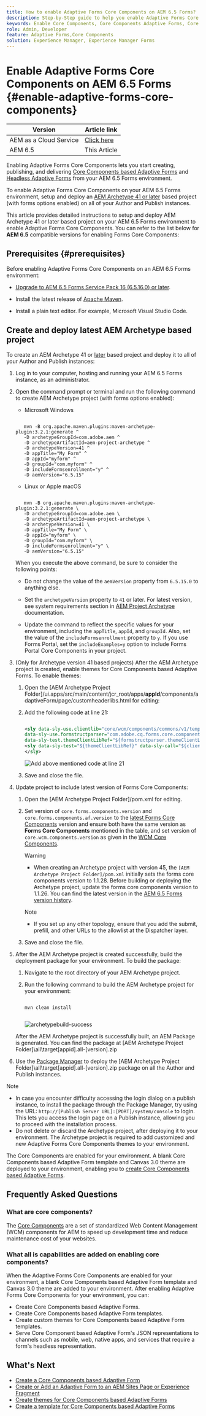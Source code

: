 ```yaml
---
title: How to enable Adaptive Forms Core Components on AEM 6.5 Forms?
description: Step-by-Step guide to help you enable Adaptive Forms Core Components on an AEM 6.5 Forms environment.
keywords: Enable Core Components, Core Components Adaptive Forms, Core Components on 6.5, Adaptive Forms Core Components on AEM 6.5, AF Core Components on AEM 6.5, AEM 6.5 Forms Core Components
role: Admin, Developer
feature: Adaptive Forms,Core Components
solution: Experience Manager, Experience Manager Forms
---
```

# Enable Adaptive Forms Core Components on AEM 6.5 Forms {#enable-adaptive-forms-core-components}

| Version | Article link |
| -------- | ---------------------------- |
| AEM as a Cloud Service     | [Click here](https://experienceleague.adobe.com/docs/experience-manager-cloud-service/content/forms/setup-configure-migrate/enable-adaptive-forms-core-components.html)|
| AEM 6.5  |    This Article                  |

<!--**Applies to:** ✅ Adaptive Form Core Components ❎ [Adaptive Form Foundation Components](/help/forms/using/create-adaptive-form.md).-->

Enabling Adaptive Forms Core Components lets you start creating, publishing, and delivering [Core Components based Adaptive Forms](create-an-adaptive-form-core-components.md) and [Headless Adaptive Forms](https://experienceleague.adobe.com/docs/experience-manager-headless-adaptive-forms/using/overview.html) from your AEM 6.5 Forms environment. 

To enable Adaptive Forms Core Components on your AEM 6.5 Forms environment, setup and deploy an [AEM Archetype 41 or later](https://experienceleague.adobe.com/docs/experience-manager-core-components/using/developing/archetype/overview.html) based project (with forms options enabled) on all of your Author and Publish instances. 

This article provides detailed instructions to setup and deploy AEM Archetype 41 or later based project on your AEM 6.5 Forms environment to enable Adaptive Forms Core Components. You can refer to the list below for **AEM 6.5** compatible versions for enabling Forms Core Components:

## Prerequisites {#prerequisites}

Before enabling Adaptive Forms Core Components on an AEM 6.5 Forms environment: 

* [Upgrade to AEM 6.5 Forms Service Pack 16 (6.5.16.0) or later](https://experienceleague.adobe.com/docs/experience-manager-65-lts/release-notes/aem-forms-current-service-pack-installation-instructions.html). 

* Install the latest release of [Apache Maven](https://maven.apache.org/download.cgi).

* Install a plain text editor. For example, Microsoft Visual Studio Code. 

## Create and deploy latest AEM Archetype based project 

To create an AEM Archetype 41 or [later](https://github.com/adobe/aem-project-archetype) based project and deploy it to all of your Author and Publish instances:  

1. Log in to your computer, hosting and running your AEM 6.5 Forms instance, as an administrator.
1. Open the command prompt or terminal and run the following command to create AEM Archetype project (with forms options enabled):

    * Microsoft Windows
    
     ```Shell
     
        mvn -B org.apache.maven.plugins:maven-archetype-plugin:3.2.1:generate ^
        -D archetypeGroupId=com.adobe.aem ^
        -D archetypeArtifactId=aem-project-archetype ^
        -D archetypeVersion=41 ^
        -D appTitle="My Form" ^
        -D appId="myform" ^
        -D groupId="com.myform" ^
        -D includeFormsenrollment="y" ^
        -D aemVersion="6.5.15" 

     ```

    * Linux or Apple macOS

     ```Shell

        mvn -B org.apache.maven.plugins:maven-archetype-plugin:3.2.1:generate \
        -D archetypeGroupId=com.adobe.aem \
        -D archetypeArtifactId=aem-project-archetype \
        -D archetypeVersion=41 \
        -D appTitle="My Form" \
        -D appId="myform" \
        -D groupId="com.myform" \
        -D includeFormsenrollment="y" \
        -D aemVersion="6.5.15" 

     ```    

    When you execute the above command, be sure to consider the following points:

    * Do not change the value of the `aemVersion` property from `6.5.15.0` to anything else.  
    
    * Set the `archetypeVersion` property to `41` or later. For latest version, see system requirements section in [AEM Project Archetype](https://github.com/adobe/aem-project-archetype) documentation. 
    
    * Update the command to reflect the specific values for your environment, including the `appTitle`, `appId`, and `groupId`. Also, set the value of the  `includeFormsenrollment` property to `y`. If you use Forms Portal, set the `includeExamples=y` option to include Forms Portal Core Components in your project.


1. (Only for Archetype version 41 based projects) After the AEM Archetype project is created, enable themes for Core Components based Adaptive Forms. To enable themes:  

    1. Open the [AEM Archetype Project Folder]/ui.apps/src/main/content/jcr_root/apps/__appId__/components/adaptiveForm/page/customheaderlibs.html for editing:

    1. Add the following code at line 21: 

        ```XML 

        <sly data-sly-use.clientlib="core/wcm/components/commons/v1/templates/clientlib.html"
        data-sly-use.formstructparser="com.adobe.cq.forms.core.components.models.form.FormStructureParser"
        data-sly-test.themeClientLibRef="${formstructparser.themeClientLibRefFromFormContainer}">
        <sly data-sly-test="${themeClientLibRef}" data-sly-call="${clientlib.css @ categories=themeClientLibRef}"/>
        </sly>

        ```

        ![Add above mentioned code at line 21](/help/forms/using/assets/code-to-enable-themes.png)

    1. Save and close the file. 

1. Update project to include latest version of Forms Core Components: 

     1. Open the [AEM Archetype Project Folder]/pom.xml for editing. 
     1. Set version of `core.forms.components.version` and `core.forms.components.af.version` to the [latest Forms Core Components](https://experienceleague.adobe.com/docs/experience-manager-core-components/using/adaptive-forms/version.html#aem-as-form-version-history) version and ensure both have the same version as **Forms Core Components** mentioned in the table, and set version of `core.wcm.components.version` as given in the [WCM Core Components](https://experienceleague.adobe.com/docs/experience-manager-core-components/using/versions.html).

        >[!WARNING]
        >
        >* When creating an Archetype project with version 45, the `[AEM Archetype Project Folder]/pom.xml` initially sets the forms core components version to 1.1.28. Before building or deploying the Archetype project, update the forms core components version to 1.1.26. You can find the latest version in the [AEM 6.5 Forms version history](https://experienceleague.adobe.com/docs/experience-manager-core-components/using/adaptive-forms/version.html#aem-as-form-version-history).
     
        >[!NOTE]
        >
        >* If you set up any other topology, ensure that you add the submit, prefill, and other URLs to the allowlist at the Dispatcher layer.

     1. Save and close the file.  


1. After the AEM Archetype project is created successfully, build the deployment package for your environment. To build the package:
    
    1. Navigate to the root directory of your AEM Archetype project. 

    1. Run the following command to build the AEM Archetype project for your environment: 

        ```Shell
        
        mvn clean install


        ```

        ![archetypebuild-success](/help/forms/using/assets/corecomponent-build-successful.png)


    After the AEM Archetype project is successfully built, an AEM Package is generated. You can find the package at [AEM Archetype Project Folder]\all\target\[appid].all-[version].zip

1. Use the [Package Manager](https://experienceleague.adobe.com/docs/experience-manager-65-lts/administering/contentmanagement/package-manager.html?lang=en) to deploy the [AEM Archetype Project Folder]\all\target\[appid].all-[version].zip package on all the Author and Publish instances.

>[!NOTE]
>
>
>
> * In case you encounter difficulty accessing the login dialog on a publish instance, to install the package through the Package Manager, try using the URL: `http://[Publish Server URL]:[PORT]/system/console` to login. This lets you access the login page on a Publish instance, allowing you to proceed with the installation process.
> * Do not delete or discard the Archetype project, after deploying it to your environment. The Archetype project is required to add customized and new Adaptive Forms Core Components themes to your environment. 

The Core Components are enabled for your environment. A blank Core Components based Adaptive Form template and Canvas 3.0 theme are deployed to your environment, enabling you to [create Core Components based Adaptive Forms](create-an-adaptive-form-core-components.md).

## Frequently Asked Questions

### What are core components?

The [Core Components](https://experienceleague.adobe.com/docs/experience-manager-core-components/using/introduction.html) are a set of standardized Web Content Management (WCM) components for AEM to speed up development time and reduce maintenance cost of your websites. 

### What all is capabilities are added on enabling core components?


When the  Adaptive Forms Core Components are enabled for your environment, a blank Core Components based Adaptive Form template and Canvas 3.0 theme are added to your environment. After enabling Adaptive Forms Core Components for your environment, you can:

* Create Core Components based Adaptive Forms.
* Create Core Components based Adaptive Form templates.
* Create custom themes for Core Components based Adaptive Form templates.
* Serve Core Component based Adaptive Form's JSON representations to channels such as mobile, web, native apps, and services that require a form's headless representation.

## What's Next

* [Create a Core Components based Adaptive Form](/help/forms/using/create-an-adaptive-form-core-components.md)
* [Create or Add an Adaptive Form to an AEM Sites Page or Experience Fragment](create-or-add-an-adaptive-form-to-aem-sites-page.md)
* [Create themes for Core Components based Adaptive Forms](create-or-customize-themes-for-adaptive-forms-core-components.md)
* [Create a template for Core Components based Adaptive Forms](template-editor.md)
